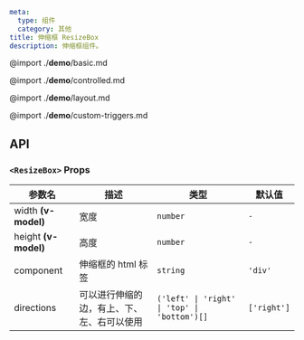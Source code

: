 ```yaml
meta:
  type: 组件
  category: 其他
title: 伸缩框 ResizeBox
description: 伸缩框组件。
```

@import ./**demo**/basic.md

@import ./**demo**/controlled.md

@import ./**demo**/layout.md

@import ./**demo**/custom-triggers.md

## API

### `<ResizeBox>` Props

|参数名|描述|类型|默认值|
|---|---|---|---|
|width **(v-model)**|宽度|`number`|`-`|
|height **(v-model)**|高度|`number`|`-`|
|component|伸缩框的 html 标签|`string`|`'div'`|
|directions|可以进行伸缩的边，有上、下、左、右可以使用|`('left' \| 'right' \| 'top' \| 'bottom')[]`|`['right']`|